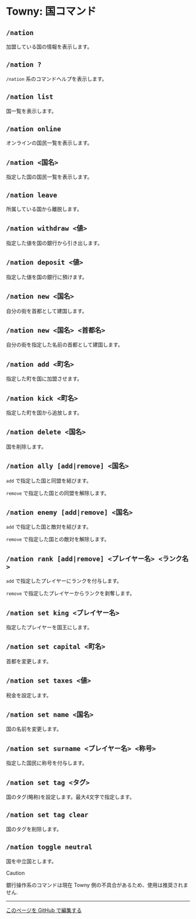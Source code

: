 # Towny: 国コマンド

## `/nation`

加盟している国の情報を表示します。

## `/nation ?`

`/nation` 系のコマンドヘルプを表示します。

## `/nation list`

国一覧を表示します。

## `/nation online`

オンラインの国民一覧を表示します。

## `/nation <国名>`

指定した国の国民一覧を表示します。

## `/nation leave`

所属している国から離脱します。

## `/nation withdraw <値>`

指定した値を国の銀行から引き出します。

## `/nation deposit <値>`

指定した値を国の銀行に預けます。

## `/nation new <国名>`

自分の街を首都として建国します。

## `/nation new <国名> <首都名>`

自分の街を指定した名前の首都として建国します。

## `/nation add <町名>`

指定した町を国に加盟させます。

## `/nation kick <町名>`

指定した町を国から追放します。

## `/nation delete <国名>`

国を削除します。

## `/nation ally [add|remove] <国名>`

`add` で指定した国と同盟を結びます。

`remove` で指定した国との同盟を解除します。

## `/nation enemy [add|remove] <国名>`

`add` で指定した国と敵対を結びます。

`remove` で指定した国との敵対を解除します。

## `/nation rank [add|remove] <プレイヤー名> <ランク名>`

`add` で指定したプレイヤーにランクを付与します。

`remove` で指定したプレイヤーからランクを剥奪します。

## `/nation set king <プレイヤー名>`

指定したプレイヤーを国王にします。

## `/nation set capital <町名>`

首都を変更します。

## `/nation set taxes <値>`

税金を設定します。

## `/nation set name <国名>`

国の名前を変更します。

## `/nation set surname <プレイヤー名> <称号>`

指定した国民に称号を付与します。

## `/nation set tag <タグ>`

国のタグ(略称)を設定します。最大4文字で指定します。

## `/nation set tag clear`

国のタグを削除します。

## `/nation toggle neutral`

国を中立国とします。

> [!CAUTION]
>
> 銀行操作系のコマンドは現在 Towny 側の不具合があるため、使用は推奨されません.

----

[このページを GitHub で編集する](https://github.com/GiganticMinecraft/CommandReference/edit/main/src/towny/nation.md)
